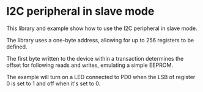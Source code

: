 # I2C peripheral in slave mode

This library and example show how to use the I2C peripheral in slave mode.

The library uses a one-byte address, allowing for up to 256 registers to be defined.

The first byte written to the device within a transaction determines the offset for following reads and writes, emulating a simple EEPROM.

The example will turn on a LED connected to PD0 when the LSB of register 0 is set to 1 and off when it's set to 0.
